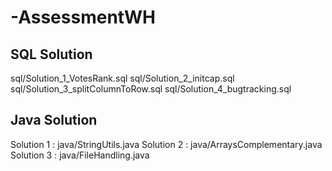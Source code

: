 # -AssessmentWH

## SQL Solution

 sql/Solution_1_VotesRank.sql
 sql/Solution_2_initcap.sql
 sql/Solution_3_splitColumnToRow.sql
 sql/Solution_4_bugtracking.sql

## Java Solution 

Solution 1 : java/StringUtils.java 
Solution 2 : java/ArraysComplementary.java
Solution 3 : java/FileHandling.java

 